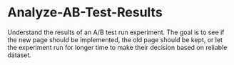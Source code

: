 # Analyze-AB-Test-Results
Understand the results of an A/B test run experiment. The goal is to see if the new page should be implemented, the old page should be kept, or let the experiment run for longer time to make their decision based on reliable dataset.
